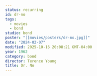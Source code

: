 ```yaml
---
status: recurring
id: dr-no
tags:
  - movies
  - bond
studio: bond
poster: "[[movies/posters/dr-no.jpg]]"
date: "2024-02-07"
modified: 2025-10-16 20:08:21 GMT-04:00
year: 1962
category: bond
director: Terence Young
title: Dr. No
---
```

